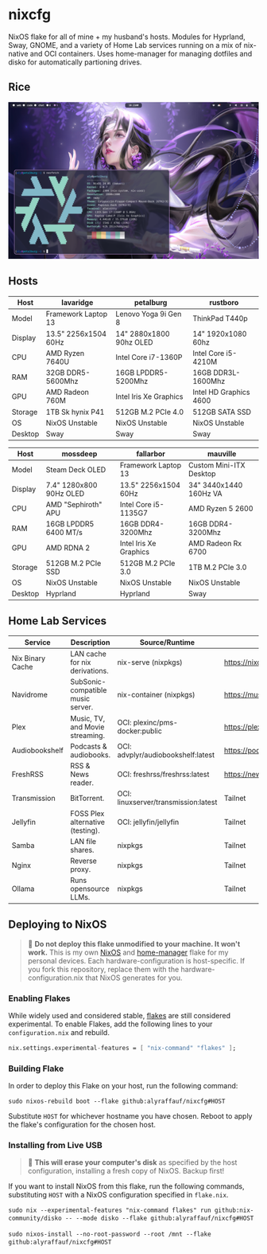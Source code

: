 # nixcfg
NixOS flake for all of mine + my husband's hosts. Modules for Hyprland, Sway, GNOME, and a variety of Home Lab services running on a mix of nix-native and OCI containers. Uses home-manager for managing dotfiles and disko for automatically partioning drives.

## Rice
![](./_img/sway.png)

## Hosts
| Host    | lavaridge            | petalburg               | rustboro               |
|---------|----------------------|-------------------------|------------------------|
| Model   | Framework Laptop 13  | Lenovo Yoga 9i Gen 8    | ThinkPad T440p         |
| Display | 13.5" 2256x1504 60Hz | 14" 2880x1800 90hz OLED | 14" 1920x1080 60hz     |
| CPU     | AMD Ryzen 7640U      | Intel Core i7-1360P     | Intel Core i5-4210M    |
| RAM     | 32GB DDR5-5600Mhz    | 16GB LPDDR5-5200Mhz     | 16GB DDR3L-1600Mhz     |
| GPU     | AMD Radeon 760M      | Intel Iris Xe Graphics  | Intel HD Graphics 4600 |
| Storage | 1TB Sk hynix P41     | 512GB M.2 PCIe 4.0      | 512GB SATA SSD         |
| OS      | NixOS Unstable       | NixOS Unstable          | NixOS Unstable         |
| Desktop | Sway                 | Sway                    | Sway                   |

| Host    | mossdeep                | fallarbor              | mauville                |
|---------|-------------------------|------------------------|-------------------------|
| Model   | Steam Deck OLED         | Framework Laptop 13    | Custom Mini-ITX Desktop |
| Display | 7.4" 1280x800 90Hz OLED | 13.5" 2256x1504 60Hz   | 34" 3440x1440 160Hz VA  |
| CPU     | AMD "Sephiroth" APU     | Intel Core i5-1135G7   | AMD Ryzen 5 2600        |
| RAM     | 16GB LPDDR5 6400 MT/s   | 16GB DDR4-3200Mhz      | 16GB DDR4-3200Mhz       |
| GPU     | AMD RDNA 2              | Intel Iris Xe Graphics | AMD Radeon Rx 6700      |
| Storage | 512GB M.2 PCIe SSD      | 512GB M.2 PCIe 3.0     | 1TB M.2 PCIe 3.0        |
| OS      | NixOS Unstable          | NixOS Unstable         | NixOS Unstable          |
| Desktop | Hyprland                | Hyprland               | Sway                    |

## Home Lab Services
| Service          | Description                       | Source/Runtime                       | Domain                           |
|------------------|-----------------------------------|--------------------------------------|----------------------------------|
| Nix Binary Cache | LAN cache for nix derivations.    | nix-serve (nixpkgs)                  | https://nixchace.raffauflabs.com |
| Navidrome        | SubSonic-compatible music server. | nix-container (nixpkgs)              | https://music.raffauflabs.com    |
| Plex             | Music, TV, and Movie streaming.   | OCI: plexinc/pms-docker:public       | https://plex.raffauflabs.com     |
| Audiobookshelf   | Podcasts & audiobooks.            | OCI: advplyr/audiobookshelf:latest   | https://podcasts.raffauflabs.com |
| FreshRSS         | RSS & News reader.                | OCI: freshrss/freshrss:latest        | https://news.raffauflabs.com     |
| Transmission     | BitTorrent.                       | OCI: linuxserver/transmission:latest | Tailnet                          |
| Jellyfin         | FOSS Plex alternative (testing).  | OCI: jellyfin/jellyfin               | Tailnet                          |
| Samba            | LAN file shares.                  | nixpkgs                              | Tailnet                          |
| Nginx            | Reverse proxy.                    | nixpkgs                              | Tailnet     
| Ollama           | Runs opensource LLMs.             | nixpkgs                              | Tailnet                          |

## Deploying to NixOS
> :red_circle: **Do not deploy this flake unmodified to your machine. It won't work.**
> This is my own [NixOS](https://nixos.org/) and [home-manager](https://github.com/nix-community/home-manager) flake for my personal devices.
> Each hardware-configuration is host-specific. If you fork this repository, replace them with the hardware-configuration.nix that NixOS generates for you.

### Enabling Flakes
While widely used and considered stable, [flakes](https://nixos.wiki/wiki/Flakes) are still considered experimental. To enable Flakes, add the following lines to your `configuration.nix` and rebuild.
```nix
nix.settings.experimental-features = [ "nix-command" "flakes" ];
```
### Building Flake
In order to deploy this Flake on your host, run the following command:
```console
sudo nixos-rebuild boot --flake github:alyraffauf/nixcfg#HOST
```
Substitute `HOST` for whichever hostname you have chosen. Reboot to apply the flake's configuration for the chosen host.

### Installing from Live USB
> :red_circle: **This will erase your computer's disk** as specified by the host configuration, installing a fresh copy of NixOS. Backup first!

If you want to install NixOS from this flake, run the following commands, substituting `HOST` with a NixOS configuration specified in `flake.nix`.
```console
sudo nix --experimental-features "nix-command flakes" run github:nix-community/disko -- --mode disko --flake github:alyraffauf/nixcfg#HOST

sudo nixos-install --no-root-password --root /mnt --flake github:alyraffauf/nixcfg#HOST
```
